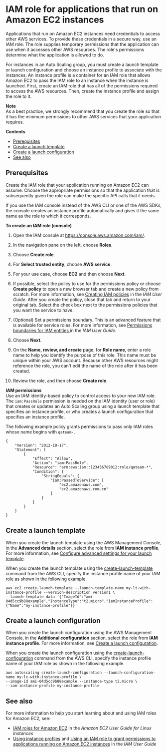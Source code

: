 # IAM role for applications that run on Amazon EC2 instances<a name="us-iam-role"></a>

Applications that run on Amazon EC2 instances need credentials to access other AWS services\. To provide these credentials in a secure way, use an IAM role\. The role supplies temporary permissions that the application can use when it accesses other AWS resources\. The role's permissions determine what the application is allowed to do\.

For instances in an Auto Scaling group, you must create a launch template or launch configuration and choose an instance profile to associate with the instances\. An instance profile is a container for an IAM role that allows Amazon EC2 to pass the IAM role to an instance when the instance is launched\. First, create an IAM role that has all of the permissions required to access the AWS resources\. Then, create the instance profile and assign the role to it\.

**Note**  
As a best practice, we strongly recommend that you create the role so that it has the minimum permissions to other AWS services that your application requires\. 

**Contents**
+ [Prerequisites](#us-iam-role-prereq)
+ [Create a launch template](#us-iam-role-create-lt)
+ [Create a launch configuration](#us-iam-role-create-launch)
+ [See also](#iam-role-see-also)

## Prerequisites<a name="us-iam-role-prereq"></a>

Create the IAM role that your application running on Amazon EC2 can assume\. Choose the appropriate permissions so that the application that is subsequently given the role can make the specific API calls that it needs\. 

If you use the IAM console instead of the AWS CLI or one of the AWS SDKs, the console creates an instance profile automatically and gives it the same name as the role to which it corresponds\. <a name="create-iam-role-console"></a>

**To create an IAM role \(console\)**

1. Open the IAM console at [https://console\.aws\.amazon\.com/iam/](https://console.aws.amazon.com/iam/)\.

1. In the navigation pane on the left, choose **Roles**\.

1. Choose **Create role**\.

1. For **Select trusted entity**, choose **AWS service**\. 

1. For your use case, choose **EC2** and then choose **Next**\. 

1. If possible, select the policy to use for the permissions policy or choose **Create policy** to open a new browser tab and create a new policy from scratch\. For more information, see [Creating IAM policies](https://docs.aws.amazon.com/IAM/latest/UserGuide/access_policies_create-console.html#access_policies_create-start) in the *IAM User Guide*\. After you create the policy, close that tab and return to your original tab\. Select the check box next to the permissions policies that you want the service to have\.

1. \(Optional\) Set a permissions boundary\. This is an advanced feature that is available for service roles\. For more information, see [Permissions boundaries for IAM entities ](https://docs.aws.amazon.com/IAM/latest/UserGuide/access_policies_boundaries.html) in the *IAM User Guide*\.

1. Choose **Next**\.

1. On the **Name, review, and create** page, for **Role name**, enter a role name to help you identify the purpose of this role\. This name must be unique within your AWS account\. Because other AWS resources might reference the role, you can't edit the name of the role after it has been created\. 

1. Review the role, and then choose **Create role**\. 

**IAM permissions**  
Use an IAM identity\-based policy to control access to your new IAM role\. The `iam:PassRole` permission is needed on the IAM identity \(user or role\) that creates or updates an Auto Scaling group using a launch template that specifies an instance profile, or who creates a launch configuration that specifies an instance profile\.

The following example policy grants permissions to pass only IAM roles whose name begins with `qateam-`\. 

```
{
    "Version": "2012-10-17",
    "Statement": [
        {
            "Effect": "Allow",
            "Action": "iam:PassRole",
            "Resource": "arn:aws:iam::123456789012:role/qateam-*",
            "Condition": {
                "StringEquals": {
                    "iam:PassedToService": [
                        "ec2.amazonaws.com",
                        "ec2.amazonaws.com.cn"
                    ]
                }
            }
        }
    ]
}
```

## Create a launch template<a name="us-iam-role-create-lt"></a>

When you create the launch template using the AWS Management Console, in the **Advanced details** section, select the role from **IAM instance profile**\. For more information, see [Configure advanced settings for your launch template](create-launch-template.md#advanced-settings-for-your-launch-template)\.

When you create the launch template using the [create\-launch\-template](https://docs.aws.amazon.com/cli/latest/reference/ec2/create-launch-template.html) command from the AWS CLI, specify the instance profile name of your IAM role as shown in the following example\.

```
aws ec2 create-launch-template --launch-template-name my-lt-with-instance-profile --version-description version1 \
--launch-template-data '{"ImageId":"ami-04d5cc9b88example","InstanceType":"t2.micro","IamInstanceProfile":{"Name":"my-instance-profile"}}'
```

## Create a launch configuration<a name="us-iam-role-create-launch"></a>

When you create the launch configuration using the AWS Management Console, in the **Additional configuration** section, select the role from **IAM instance profile**\. For more information, see [Create a launch configuration](create-launch-config.md)\.

When you create the launch configuration using the [create\-launch\-configuration](https://docs.aws.amazon.com/cli/latest/reference/autoscaling/create-launch-configuration.html) command from the AWS CLI, specify the instance profile name of your IAM role as shown in the following example\.

```
aws autoscaling create-launch-configuration --launch-configuration-name my-lc-with-instance-profile \
--image-id ami-04d5cc9b88example --instance-type t2.micro \
--iam-instance-profile my-instance-profile
```

## See also<a name="iam-role-see-also"></a>

For more information to help you start learning about and using IAM roles for Amazon EC2, see: 
+ [IAM roles for Amazon EC2](https://docs.aws.amazon.com/AWSEC2/latest/UserGuide/iam-roles-for-amazon-ec2.html) in the *Amazon EC2 User Guide for Linux Instances*
+ [Using instance profiles](https://docs.aws.amazon.com/IAM/latest/UserGuide/id_roles_use_switch-role-ec2_instance-profiles.html) and [Using an IAM role to grant permissions to applications running on Amazon EC2 instances](https://docs.aws.amazon.com/IAM/latest/UserGuide/id_roles_use_switch-role-ec2.html) in the *IAM User Guide*